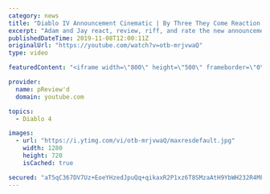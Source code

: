 ```yaml
---
category: news
title: "Diablo IV Announcement Cinematic | By Three They Come Reaction / Review / Rating"
excerpt: "Adam and Jay react, review, riff, and rate the new announcement cinematic everyone wanted to see last year at Blizzcon, Diablo IV 'By Three They Come'."
publishedDateTime: 2019-11-08T12:00:11Z
originalUrl: "https://youtube.com/watch?v=otb-mrjvwaQ"
type: video

featuredContent: "<iframe width=\"800\" height=\"500\" frameborder=\"0\" src=\"https://www.youtube.com/embed/otb-mrjvwaQ\" allow=\"accelerometer; autoplay; encrypted-media; gyroscope; picture-in-picture\" allowfullscreen></iframe>"

provider:
  name: pReview'd
  domain: youtube.com

topics:
  - Diablo 4

images:
  - url: "https://i.ytimg.com/vi/otb-mrjvwaQ/maxresdefault.jpg"
    width: 1280
    height: 720
    isCached: true

secured: "aT5qC367DV7Uz+EoeYHzedJpuQq+qikaxR2P1xz6T8SMzaAtH9YbWH232R4MFrHOt+CWVWnQ1a1JPuAvI2ZiLKZFFV8iJqU0h4YQ2a1d+rs9GyWUBNj6UXWpro/hbtSFds9lrhSNCdbqkNtD9jLP5R7MqT1k9Ze0Je7RmqO2cOh9pRsl+KZG95CD3ACvS6Lmfko5s4m965kB8W89ovZDqZuevwXJNFBr4nIqhcP+d9N6uKx+y5mudCQw8DQJWIpQvz0jbZnqafXJeHVwv5kqdJFEBcw14HqBg7lnhA5ogKpvahqD5IJFmVw6cmvoxoMvW2I4JRkNB+8SL8ciVYbJ4o8FLekBGhQfGDhNB1zZ2E8rr3sKa4clzwSH5KXngi/fQEvDzqsRKqCSsIh/NXisG5UJ/uztM1CIGzxHqxYeXyBaeacZMUfxp7q2TOeghyKd;+Gg9zV6YfbTrJLaPsGlCeg=="
---
```


